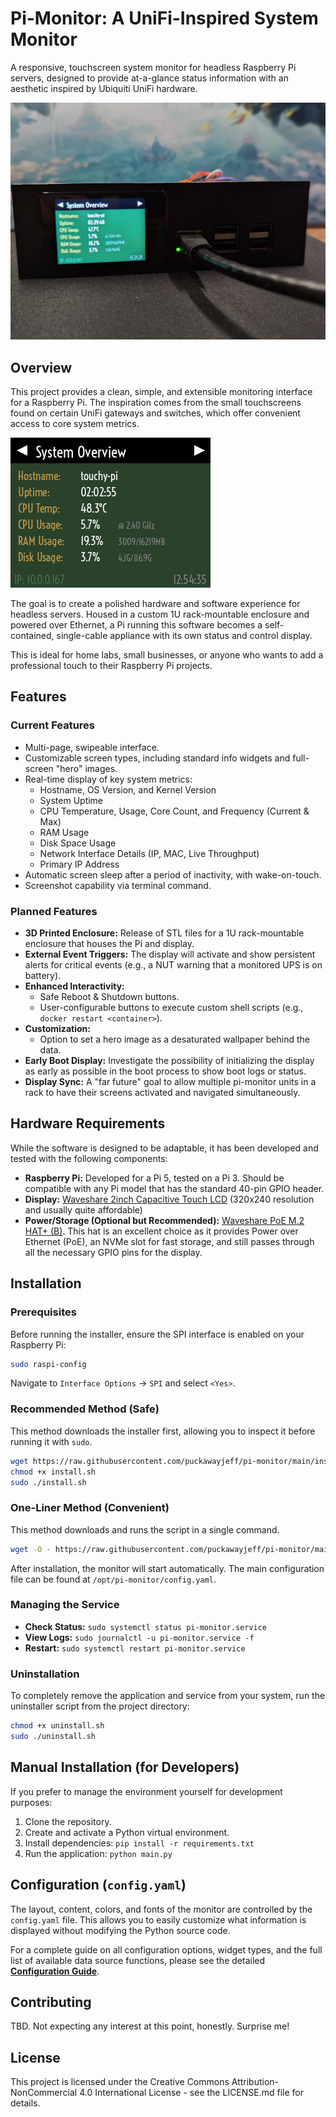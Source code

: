 # **Pi-Monitor: A UniFi-Inspired System Monitor**

A responsive, touchscreen system monitor for headless Raspberry Pi servers, designed to provide at-a-glance status information with an aesthetic inspired by Ubiquiti UniFi hardware.

![A photo of the running monitor in its 1U rack enclosure](./docs/images/monitor-in-rack.jpg)

## **Overview**

This project provides a clean, simple, and extensible monitoring interface for a Raspberry Pi. The inspiration comes from the small touchscreens found on certain UniFi gateways and switches, which offer convenient access to core system metrics.

![A screenshot of a Pi-Monitor screen populated with widgets](./docs/images/screenshot-main.png)

The goal is to create a polished hardware and software experience for headless servers. Housed in a custom 1U rack-mountable enclosure and powered over Ethernet, a Pi running this software becomes a self-contained, single-cable appliance with its own status and control display.

This is ideal for home labs, small businesses, or anyone who wants to add a professional touch to their Raspberry Pi projects.

## **Features**

### **Current Features**

*   Multi-page, swipeable interface.
*   Customizable screen types, including standard info widgets and full-screen "hero" images.
*   Real-time display of key system metrics:
    *   Hostname, OS Version, and Kernel Version
    *   System Uptime
    *   CPU Temperature, Usage, Core Count, and Frequency (Current & Max)
    *   RAM Usage
    *   Disk Space Usage
    *   Network Interface Details (IP, MAC, Live Throughput)
    *   Primary IP Address
*   Automatic screen sleep after a period of inactivity, with wake-on-touch.
*   Screenshot capability via terminal command.

### **Planned Features**

* **3D Printed Enclosure:** Release of STL files for a 1U rack-mountable enclosure that houses the Pi and display.  
* **External Event Triggers:** The display will activate and show persistent alerts for critical events (e.g., a NUT warning that a monitored UPS is on battery).  
* **Enhanced Interactivity:**  
  * Safe Reboot & Shutdown buttons.  
  * User-configurable buttons to execute custom shell scripts (e.g., `docker restart <container>`).  
* **Customization:**  
  * Option to set a hero image as a desaturated wallpaper behind the data.  
* **Early Boot Display:** Investigate the possibility of initializing the display as early as possible in the boot process to show boot logs or status.  
* **Display Sync:** A "far future" goal to allow multiple pi-monitor units in a rack to have their screens activated and navigated simultaneously.

## **Hardware Requirements**

While the software is designed to be adaptable, it has been developed and tested with the following components:

* **Raspberry Pi:** Developed for a Pi 5, tested on a Pi 3\. Should be compatible with any Pi model that has the standard 40-pin GPIO header.  
* **Display:** [Waveshare 2inch Capacitive Touch LCD](https://www.waveshare.com/wiki/2inch_Capacitive_Touch_LCD) (320x240 resolution and usually quite affordable)  
* **Power/Storage (Optional but Recommended):** [Waveshare PoE M.2 HAT+ (B)](https://www.google.com/search?q=https://www.waveshare.com/wiki/PoE_M.2_HAT%2B_\(B\)). This hat is an excellent choice as it provides Power over Ethernet (PoE), an NVMe slot for fast storage, and still passes through all the necessary GPIO pins for the display.

## **Installation**

### **Prerequisites**
Before running the installer, ensure the SPI interface is enabled on your Raspberry Pi:
```bash
sudo raspi-config
```
Navigate to `Interface Options` -> `SPI` and select `<Yes>`.

### **Recommended Method (Safe)**
This method downloads the installer first, allowing you to inspect it before running it with `sudo`.

```bash
wget https://raw.githubusercontent.com/puckawayjeff/pi-monitor/main/install.sh
chmod +x install.sh
sudo ./install.sh
```

### **One-Liner Method (Convenient)**
This method downloads and runs the script in a single command.

```bash
wget -O - https://raw.githubusercontent.com/puckawayjeff/pi-monitor/main/install.sh | sudo bash
```

After installation, the monitor will start automatically. The main configuration file can be found at `/opt/pi-monitor/config.yaml`.

### **Managing the Service**

-   **Check Status:** `sudo systemctl status pi-monitor.service`
-   **View Logs:** `sudo journalctl -u pi-monitor.service -f`
-   **Restart:** `sudo systemctl restart pi-monitor.service`

### **Uninstallation**
To completely remove the application and service from your system, run the uninstaller script from the project directory:
```bash
chmod +x uninstall.sh
sudo ./uninstall.sh
```

## **Manual Installation (for Developers)**

If you prefer to manage the environment yourself for development purposes:
1.  Clone the repository.
2.  Create and activate a Python virtual environment.
3.  Install dependencies: `pip install -r requirements.txt`
4.  Run the application: `python main.py`

## **Configuration (`config.yaml`)**

The layout, content, colors, and fonts of the monitor are controlled by the `config.yaml` file. This allows you to easily customize what information is displayed without modifying the Python source code.

For a complete guide on all configuration options, widget types, and the full list of available data source functions, please see the detailed **[Configuration Guide](./docs/CONFIGURATION.md)**.

## **Contributing**

TBD. Not expecting any interest at this point, honestly. Surprise me!

## **License**

This project is licensed under the Creative Commons Attribution-NonCommercial 4.0 International License - see the LICENSE.md file for details.
